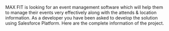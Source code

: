 MAX FIT is looking for an event management software which will help them to manage their events very effectively
along with the attends & location information. As a developer you have been asked to develop the solution using
Salesforce Platform. Here are the complete information of the project.
